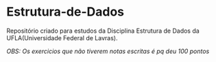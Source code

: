 # Estrutura-de-Dados
Repositório criado para estudos da Disciplina Estrutura de Dados da UFLA(Universidade Federal de Lavras).

*OBS: Os exercicios que não tiverem notas escritas é pq deu 100 pontos*
